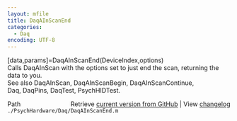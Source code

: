 ```yaml
---
layout: mfile
title: DaqAInScanEnd
categories:
  - Daq
encoding: UTF-8
---
```


[data,params]=DaqAInScanEnd(DeviceIndex,options)  
Calls DaqAInScan with the options set to just end the scan, returning the  
data to you.  
See also DaqAInScan, DaqAInScanBegin, DaqAInScanContinue,  
Daq, DaqPins, DaqTest, PsychHIDTest.  


<div class="code_header" style="text-align:right;">
  <span style="float:left;">Path&nbsp;&nbsp;</span> <span class="counter">Retrieve <a href=
  "https://raw.github.com/Psychtoolbox-3/Psychtoolbox-3/beta/./PsychHardware/Daq/DaqAInScanEnd.m">current version from GitHub</a> | View <a href=
  "https://github.com/Psychtoolbox-3/Psychtoolbox-3/commits/beta/./PsychHardware/Daq/DaqAInScanEnd.m">changelog</a></span>
</div>
<div class="code">
  <code>./PsychHardware/Daq/DaqAInScanEnd.m</code>
</div>
